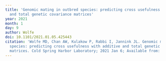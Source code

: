 ```yaml
---
title: 'Genomic mating in outbred species: predicting cross usefulness with additive
  and total genetic covariance matrices'
year: 2021
month: 1
day: 9
author: Wolfe
doi: 10.1101/2021.01.05.425443
citation: 'Wolfe MD, Chan AW, Kulakow P, Rabbi I, Jannink JL. Genomic mating in outbred
  species: predicting cross usefulness with additive and total genetic covariance
  matrices. Cold Spring Harbor Laboratory; 2021 Jan 6; Available from: http://dx.doi.org/10.1101/2021.01.05.425443'
---
```



